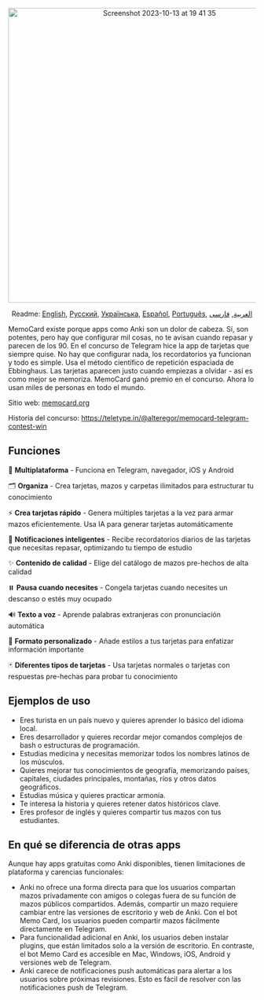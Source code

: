 <p align="center">
<img width="600" alt="Screenshot 2023-10-13 at 19 41 35" src="https://github.com/kubk/memo-card/assets/22447849/7f754776-3e57-4669-becc-410e1b285199"></p>

<p align="center">
  Readme: <a href="../README.md">English</a>, <a href="./README.ru.md">Русский</a>, <a href="./README.ua.md">Українська</a>, <a href="./README.es.md">Español</a>, <a href="./README.pt-br.md">Português</a>, <a href="./README.ar.md">العربية</a>, <a href="./README.fa.md">فارسی</a>
</p>

MemoCard existe porque apps como Anki son un dolor de cabeza. Sí, son potentes, pero hay que configurar mil cosas, no te avisan cuando repasar y parecen de los 90. En el concurso de Telegram hice la app de tarjetas que siempre quise. No hay que configurar nada, los recordatorios ya funcionan y todo es simple. Usa el método científico de repetición espaciada de Ebbinghaus. Las tarjetas aparecen justo cuando empiezas a olvidar - así es como mejor se memoriza. MemoCard ganó premio en el concurso. Ahora lo usan miles de personas en todo el mundo.

Sitio web: [memocard.org](https://memocard.org/es)

Historia del concurso: https://teletype.in/@alteregor/memocard-telegram-contest-win

## Funciones

📱 **Multiplataforma** - Funciona en Telegram, navegador, iOS y Android

🗂️ **Organiza** - Crea tarjetas, mazos y carpetas ilimitados para estructurar tu conocimiento

⚡ **Crea tarjetas rápido** - Genera múltiples tarjetas a la vez para armar mazos eficientemente. Usa IA para generar tarjetas automáticamente

🔔 **Notificaciones inteligentes** - Recibe recordatorios diarios de las tarjetas que necesitas repasar, optimizando tu tiempo de estudio

✨ **Contenido de calidad** - Elige del catálogo de mazos pre-hechos de alta calidad

⏸️ **Pausa cuando necesites** - Congela tarjetas cuando necesites un descanso o estés muy ocupado

🔊 **Texto a voz** - Aprende palabras extranjeras con pronunciación automática

🎨 **Formato personalizado** - Añade estilos a tus tarjetas para enfatizar información importante

🃏 **Diferentes tipos de tarjetas** - Usa tarjetas normales o tarjetas con respuestas pre-hechas para probar tu conocimiento

## Ejemplos de uso
- Eres turista en un país nuevo y quieres aprender lo básico del idioma local.
- Eres desarrollador y quieres recordar mejor comandos complejos de bash o estructuras de programación.
- Estudias medicina y necesitas memorizar todos los nombres latinos de los músculos.
- Quieres mejorar tus conocimientos de geografía, memorizando países, capitales, ciudades principales, montañas, ríos y otros datos geográficos.
- Estudias música y quieres practicar armonía.
- Te interesa la historia y quieres retener datos históricos clave.
- Eres profesor de inglés y quieres compartir tus mazos con tus estudiantes.

## En qué se diferencia de otras apps

Aunque hay apps gratuitas como Anki disponibles, tienen limitaciones de plataforma y carencias funcionales:
- Anki no ofrece una forma directa para que los usuarios compartan mazos privadamente con amigos o colegas fuera de su función de mazos públicos compartidos. Además, compartir un mazo requiere cambiar entre las versiones de escritorio y web de Anki. Con el bot Memo Card, los usuarios pueden compartir mazos fácilmente directamente en Telegram.
- Para funcionalidad adicional en Anki, los usuarios deben instalar plugins, que están limitados solo a la versión de escritorio. En contraste, el bot Memo Card es accesible en Mac, Windows, iOS, Android y versiones web de Telegram.
- Anki carece de notificaciones push automáticas para alertar a los usuarios sobre próximas revisiones. Esto es fácil de resolver con las notificaciones push de Telegram.